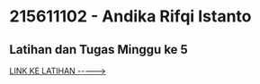 # 215611102 - Andika Rifqi Istanto

## Latihan dan Tugas Minggu ke 5

[LINK KE LATIHAN ----->](https://github.com/andikarifki/teknologi-cloud1/blob/master/MINGGU-5/latihan.md)